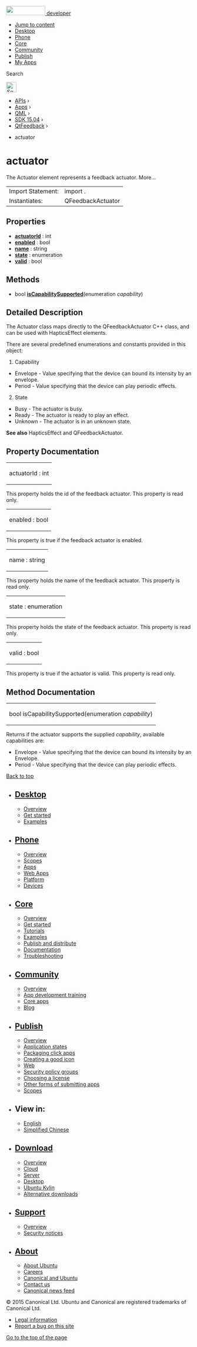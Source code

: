 <a href="https://developer.ubuntu.com/" class="logo-ubuntu"><img src="https://developer.ubuntu.com/assets/sites/ubuntu/latest/u/img/logos/logo-ubuntu-orange.svg" width="106" height="25" /> <span>developer</span></a>

-   [Jump to content](https://developer.ubuntu.com/api/apps/qml/sdk-15.04/QtFeedback.Actuator/index.html#main-content)
-   [Desktop](https://developer.ubuntu.com/en/desktop/)
-   [Phone](https://developer.ubuntu.com/en/phone/)
-   [Core](https://developer.ubuntu.com/core)
-   [Community](https://developer.ubuntu.com/en/community/)
-   [Publish](https://developer.ubuntu.com/en/publish/)
-   [My Apps](https://myapps.developer.ubuntu.com/)

Search

<img src="https://developer.ubuntu.com/assets/sites/ubuntu/latest/u/img/search-white.svg" alt="Search" height="28" />

-   [APIs](https://developer.ubuntu.com/api/index.html) ›
-   [Apps](https://developer.ubuntu.com/api/apps/index.html) ›
-   [QML](https://developer.ubuntu.com/api/apps/qml/index.html) ›
-   [SDK 15.04](https://developer.ubuntu.com/api/apps/qml/sdk-15.04/index.html) ›
-   [QtFeedback](https://developer.ubuntu.com/api/apps/qml/sdk-15.04/QtFeedback/index.html) ›

<!-- -->

-   actuator

actuator
========

<span class="subtitle"></span>
The Actuator element represents a feedback actuator. More...

|                   |                   |
|-------------------|-------------------|
| Import Statement: | import .          |
| Instantiates:     | QFeedbackActuator |

<span id="properties"></span>
Properties
----------

-   ****[actuatorId](https://developer.ubuntu.com/api/apps/qml/sdk-15.04/QtFeedback.Actuator/index.html#actuatorId-prop)**** : int
-   ****[enabled](https://developer.ubuntu.com/api/apps/qml/sdk-15.04/QtFeedback.Actuator/index.html#enabled-prop)**** : bool
-   ****[name](https://developer.ubuntu.com/api/apps/qml/sdk-15.04/QtFeedback.Actuator/index.html#name-prop)**** : string
-   ****[state](https://developer.ubuntu.com/api/apps/qml/sdk-15.04/QtFeedback.Actuator/index.html#state-prop)**** : enumeration
-   ****[valid](https://developer.ubuntu.com/api/apps/qml/sdk-15.04/QtFeedback.Actuator/index.html#valid-prop)**** : bool

<span id="methods"></span>
Methods
-------

-   bool ****[isCapabilitySupported](https://developer.ubuntu.com/api/apps/qml/sdk-15.04/QtFeedback.Actuator/index.html#isCapabilitySupported-method)****(enumeration *capability*)

<span id="details"></span>
Detailed Description
--------------------

The Actuator class maps directly to the QFeedbackActuator C++ class, and can be used with HapticsEffect elements.

There are several predefined enumerations and constants provided in this object:

1. Capability

-   Envelope - Value specifying that the device can bound its intensity by an envelope.
-   Period - Value specifying that the device can play periodic effects.

2. State

-   Busy - The actuator is busy.
-   Ready - The actuator is ready to play an effect.
-   Unknown - The actuator is in an unknown state.

**See also** HapticsEffect and QFeedbackActuator.

Property Documentation
----------------------

<table>
<colgroup>
<col width="100%" />
</colgroup>
<tbody>
<tr class="odd">
<td><p><span id="actuatorId-prop"></span><span class="name">actuatorId</span> : <span class="type">int</span></p></td>
</tr>
</tbody>
</table>

This property holds the id of the feedback actuator. This property is read only.

<table>
<colgroup>
<col width="100%" />
</colgroup>
<tbody>
<tr class="odd">
<td><p><span id="enabled-prop"></span><span class="name">enabled</span> : <span class="type">bool</span></p></td>
</tr>
</tbody>
</table>

This property is true if the feedback actuator is enabled.

<table>
<colgroup>
<col width="100%" />
</colgroup>
<tbody>
<tr class="odd">
<td><p><span id="name-prop"></span><span class="name">name</span> : <span class="type">string</span></p></td>
</tr>
</tbody>
</table>

This property holds the name of the feedback actuator. This property is read only.

<table>
<colgroup>
<col width="100%" />
</colgroup>
<tbody>
<tr class="odd">
<td><p><span id="state-prop"></span><span class="name">state</span> : <span class="type">enumeration</span></p></td>
</tr>
</tbody>
</table>

This property holds the state of the feedback actuator. This property is read only.

<table>
<colgroup>
<col width="100%" />
</colgroup>
<tbody>
<tr class="odd">
<td><p><span id="valid-prop"></span><span class="name">valid</span> : <span class="type">bool</span></p></td>
</tr>
</tbody>
</table>

This property is true if the actuator is valid. This property is read only.

Method Documentation
--------------------

<table>
<colgroup>
<col width="100%" />
</colgroup>
<tbody>
<tr class="odd">
<td><p><span id="isCapabilitySupported-method"></span><span class="type">bool</span> <span class="name">isCapabilitySupported</span>(<span class="type">enumeration</span> <em>capability</em>)</p></td>
</tr>
</tbody>
</table>

Returns if the actuator supports the supplied *capability*, available capabilities are:

-   Envelope - Value specifying that the device can bound its intensity by an Envelope.
-   Period - Value specifying that the device can play periodic effects.

[Back to top](https://developer.ubuntu.com/api/apps/qml/sdk-15.04/QtFeedback.Actuator/index.html#)

-   [Desktop](https://developer.ubuntu.com/en/desktop/)
    ---------------------------------------------------

    -   [Overview](https://developer.ubuntu.com/en/desktop/)
    -   [Get started](http://snapcraft.io/?utm_source=developer.ubuntu.com&utm_medium=devportal&utm_term=snaps%20snapcraft%20desktop&utm_content=menu&utm_campaign=duc_snappers)
    -   [Examples](https://github.com/ubuntu/snappy-playpen)

-   [Phone](https://developer.ubuntu.com/en/phone/)
    -----------------------------------------------

    -   [Overview](https://developer.ubuntu.com/en/phone/)
    -   [Scopes](https://developer.ubuntu.com/en/phone/scopes/)
    -   [Apps](https://developer.ubuntu.com/en/phone/apps/)
    -   [Web Apps](https://developer.ubuntu.com/en/phone/web/)
    -   [Platform](https://developer.ubuntu.com/en/phone/platform/)
    -   [Devices](https://developer.ubuntu.com/en/phone/devices/)

-   [Core](https://developer.ubuntu.com/core)
    -----------------------------------------

    -   [Overview](https://developer.ubuntu.com/core)
    -   [Get started](https://developer.ubuntu.com/core/get-started)
    -   [Tutorials](https://developer.ubuntu.com/core/tutorials)
    -   [Examples](https://developer.ubuntu.com/core/examples)
    -   [Publish and distribute](https://developer.ubuntu.com/core/publish-and-distribute)
    -   [Documentation](https://developer.ubuntu.com/core/documentation)
    -   [Troubleshooting](https://developer.ubuntu.com/core/troubleshooting)

-   [Community](https://developer.ubuntu.com/en/community/)
    -------------------------------------------------------

    -   [Overview](https://developer.ubuntu.com/en/community/)
    -   [App development training](https://developer.ubuntu.com/en/community/training/)
    -   [Core apps](https://developer.ubuntu.com/en/community/core-apps/)
    -   [Blog](https://developer.ubuntu.com/en/community/blog/)

-   [Publish](https://developer.ubuntu.com/en/publish/)
    ---------------------------------------------------

    -   [Overview](https://developer.ubuntu.com/en/publish/)
    -   [Application states](https://developer.ubuntu.com/en/publish/application-states/)
    -   [Packaging click apps](https://developer.ubuntu.com/en/publish/packaging-click-apps/)
    -   [Creating a good icon](https://developer.ubuntu.com/en/publish/creating-a-good-icon/)
    -   [Web](https://developer.ubuntu.com/en/publish/web/)
    -   [Security policy groups](https://developer.ubuntu.com/en/publish/security-policy-groups/)
    -   [Choosing a license](https://developer.ubuntu.com/en/publish/choosing-a-license/)
    -   [Other forms of submitting apps](https://developer.ubuntu.com/en/publish/other-forms-of-submitting-apps/)
    -   [Scopes](https://developer.ubuntu.com/en/publish/scopes/)

-   View in:
    --------

    -   [English](https://developer.ubuntu.com/api/apps/qml/sdk-15.04/QtFeedback.Actuator/index.html "Change to language: English")
    -   [Simplified Chinese](https://developer.ubuntu.com/api/apps/qml/sdk-15.04/QtFeedback.Actuator/index.html "Change to language: Simplified Chinese")

-   [Download](http://ubuntu.com/download/)
    ---------------------------------------

    -   [Overview](http://ubuntu.com/download)
    -   [Cloud](http://ubuntu.com/download/cloud)
    -   [Server](http://ubuntu.com/download/server)
    -   [Desktop](http://ubuntu.com/download/desktop)
    -   [Ubuntu Kylin](http://ubuntu.com/download/ubuntu-kylin)
    -   [Alternative downloads](http://ubuntu.com/download/alternative-downloads)

-   [Support](http://ubuntu.com/support/)
    -------------------------------------

    -   [Overview](http://ubuntu.com/support)
    -   [Security notices](http://www.ubuntu.com/usn/)

-   [About](http://ubuntu.com/about/)
    ---------------------------------

    -   [About Ubuntu](http://ubuntu.com/about/about-ubuntu)
    -   [Careers](http://www.canonical.com/careers)
    -   [Canonical and Ubuntu](http://ubuntu.com/about/canonical-and-ubuntu)
    -   [Contact us](http://ubuntu.com/about/contact-us)
    -   [Canonical news feed](http://insights.ubuntu.com/feed/)

© 2015 Canonical Ltd. Ubuntu and Canonical are registered trademarks of Canonical Ltd.

-   [Legal information](http://www.ubuntu.com/legal)
-   [Report a bug on this site](https://bugs.launchpad.net/developer-ubuntu-com/)

<span class="accessibility-aid">[Go to the top of the page](https://developer.ubuntu.com/api/apps/qml/sdk-15.04/QtFeedback.Actuator/index.html#)</span>
